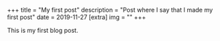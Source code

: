 +++
title = "My first post"
description = "Post where I say that I made my first post"
date = 2019-11-27
[extra]
img = ""
+++

This is my first blog post.
